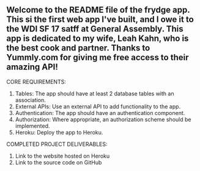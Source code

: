 Welcome to the README file of the frydge app. This si the first web app I've built, and I owe it to the WDI SF 17 satff at General Assembly.
This app is dedicated to my wife, Leah Kahn, who is the best cook and partner. Thanks to Yummly.com for giving me free access to their amazing API!
--------

CORE REQUIREMENTS:

1. Tables: The app should have at least 2 database tables with an association.
2. External APIs: Use an external API to add functionality to the app.
3. Authentication: The app should have an authentication component.
4. Authorization: Where appropriate, an authorization scheme should be implemented.
5. Heroku: Deploy the app to Heroku. 

COMPLETED PROJECT DELIVERABLES:

1. Link to the website hosted on Heroku
2. Link to the source code on GitHub